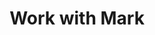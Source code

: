---
layout: layouts/home.njk
title: Work with Mark
permalink: /hire-me/index.html
eleventyNavigation:
  key: Work with Mark
  order: 5
---